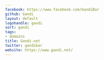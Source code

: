 ```yaml
---
facebook: https://www.facebook.com/GandiBar
github: Gandi
layout: default
logohandle: gandi
sort: gandi
tags:
- domains
title: Gandi.net
twitter: gandibar
website: https://www.gandi.net/
---
```

